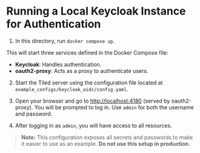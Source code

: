 # Running a Local Keycloak Instance for Authentication

1. In this directory, run `docker compose up`.

This will start three services defined in the Docker Compose file:
- **Keycloak**: Handles authentication.
- **oauth2-proxy**: Acts as a proxy to authenticate users.

2. Start the Tiled server using the configuration file located at `example_configs/keycloak_oidc/config.yaml`.
3. Open your browser and go to [http://localhost:4180](http://localhost:4180) (served by oauth2-proxy). You will be prompted to log in. Use `admin` for both the username and password.

4. After logging in as `admin`, you will have access to all resources.

> **Note:** This configuration exposes all secrets and passwords to make it easier to use as an example. **Do not use this setup in production.**
